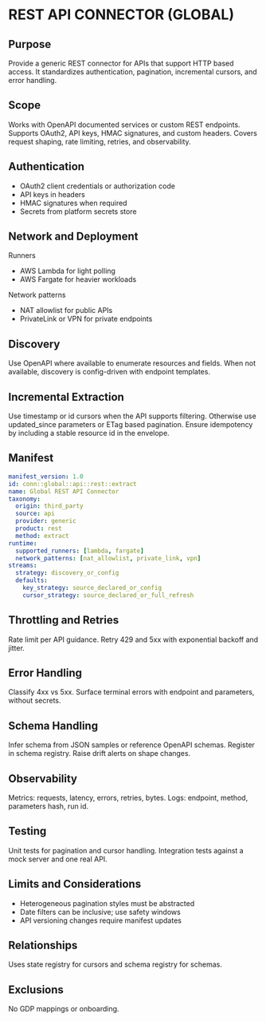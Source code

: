 # REST API CONNECTOR (GLOBAL)

## Purpose
Provide a generic REST connector for APIs that support HTTP based access. 
It standardizes authentication, pagination, incremental cursors, and error handling.

## Scope
Works with OpenAPI documented services or custom REST endpoints. 
Supports OAuth2, API keys, HMAC signatures, and custom headers. 
Covers request shaping, rate limiting, retries, and observability.

## Authentication
- OAuth2 client credentials or authorization code
- API keys in headers
- HMAC signatures when required
- Secrets from platform secrets store

## Network and Deployment
Runners
- AWS Lambda for light polling
- AWS Fargate for heavier workloads

Network patterns
- NAT allowlist for public APIs
- PrivateLink or VPN for private endpoints

## Discovery
Use OpenAPI where available to enumerate resources and fields. 
When not available, discovery is config-driven with endpoint templates.

## Incremental Extraction
Use timestamp or id cursors when the API supports filtering. 
Otherwise use updated_since parameters or ETag based pagination. 
Ensure idempotency by including a stable resource id in the envelope.

## Manifest
```yaml
manifest_version: 1.0
id: conn::global::api::rest::extract
name: Global REST API Connector
taxonomy:
  origin: third_party
  source: api
  provider: generic
  product: rest
  method: extract
runtime:
  supported_runners: [lambda, fargate]
  network_patterns: [nat_allowlist, private_link, vpn]
streams:
  strategy: discovery_or_config
  defaults:
    key_strategy: source_declared_or_config
    cursor_strategy: source_declared_or_full_refresh
```

## Throttling and Retries
Rate limit per API guidance. 
Retry 429 and 5xx with exponential backoff and jitter.

## Error Handling
Classify 4xx vs 5xx. 
Surface terminal errors with endpoint and parameters, without secrets.

## Schema Handling
Infer schema from JSON samples or reference OpenAPI schemas. 
Register in schema registry. 
Raise drift alerts on shape changes.

## Observability
Metrics: requests, latency, errors, retries, bytes. 
Logs: endpoint, method, parameters hash, run id.

## Testing
Unit tests for pagination and cursor handling. 
Integration tests against a mock server and one real API.

## Limits and Considerations
- Heterogeneous pagination styles must be abstracted
- Date filters can be inclusive; use safety windows
- API versioning changes require manifest updates

## Relationships
Uses state registry for cursors and schema registry for schemas.

## Exclusions
No GDP mappings or onboarding.
